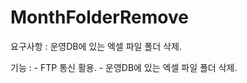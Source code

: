 # MonthFolderRemove

요구사항 : 운영DB에 있는 엑셀 파일 폴더 삭제.

기능 :  - FTP 통신 활용.
        - 운영DB에 있는 엑셀 파일 폴더 삭제.
